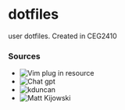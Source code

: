 # dotfiles
user dotfiles. Created in CEG2410

### Sources 
* ![Vim plug in resource](https://vimawesome.com/plugin/fugitive-vim)
* ![Chat gpt](https://chat.openai.com/)
* ![kduncan](https://github.com/pattonsgirl/dotfiles/tree/main)
* ![Matt Kijowski](https://github.com/mkijowski/dotfiles)
